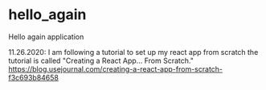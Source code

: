 # hello_again
Hello again application

11.26.2020: I am following a tutorial to set up my react app from scratch
the tutorial is called "Creating a React App… From Scratch."
https://blog.usejournal.com/creating-a-react-app-from-scratch-f3c693b84658
